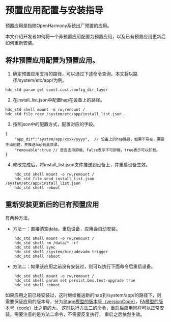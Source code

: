 # 预置应用配置与安装指导

预置应用是指随OpenHarmony系统出厂预置的应用。

本文介绍开发者如何将一个非预置应用配置为预置应用，以及已有预置应用更新后如何重新安装。

## 将非预置应用配置为预置应用。

1. 确定预置应用支持的路径，可以通过下述命令查询。本文将以路径/system/etc/app/为例。

```
hdc_std param get const.cust.config_dir_layer
```

2. 在install_list.json中配置hap在设备上的路径。

```
hdc_std shell mount -o rw,renount /
hdc_std file recv /system/etc/app/install_list.json .
```

3. 按照json中的配置方式，配置对应的字段。

```
{
    "app_dir":"system/app/xxxx/yyyy",  // 设备上的hap路径，如果不存在，需要手动创建，并推送hap到此目录。
    "removable":true // 是否支持卸载，false表示不可卸载，true表示可以卸载。
}
```

4. 修改完成后，将install_list.json文件推送到设备上，并重启设备生效。

```
    hdc_std shell mount -o rw,remount /
    hdc_std file send install_list.json /system/etc/app/install_list.json
    hdc_std shell reboot
```

## 重新安装更新后的已有预置应用

有两种方法。

- 方法一：直接清空data，重启设备，应用会自动安装。

```
    hdc_std shell mount -o rw,remount / 
    hdc_std shell rm /data/* -rf
    hdc_std shell sync
    hdc_std shell /system/bin/udevadm trigger
    hdc_std shell reboot
```
- 方法二：如果该应用之前没有安装过，则可以执行下面命令后重启设备。

```
    hdc_std shell mount -o rw,remount /
    hdc_std shell param set persist.bms.test-upgrade true
    hdc_std shell reboot
```

如果应用之前已经安装过，这时继续推送新的hap到/system/app/的路径下，则需要保证应用的版本号，分为[Stage模型的版本号（versionCode）](../../application-dev/quick-start/app-configuration-file.md)，[FA模型的版本号（code）](../../application-dev/quick-start/app-structure.md#version对象内部结构)比之前的大。 这时执行方法二的命令，重启后应用同样可以正常安装。需要注意的是方法二命令，不需要反复执行， 重启之后依然生效。